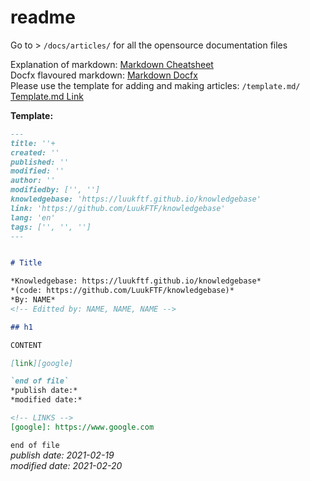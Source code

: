 # readme

Go to > `/docs/articles/` for all the opensource documentation files  

Explanation of markdown: [Markdown Cheatsheet][markdown-cheatsheet]  
Docfx flavoured markdown: [Markdown Docfx][markdown-docfx]  
Please use the template for adding and making articles: `/template.md/`   
[Template.md Link][article-template]

**Template:**
```md
---
title: ''+
created: ''
published: ''
modified: ''
author: ''
modifiedby: ['', '']
knowledgebase: 'https://luukftf.github.io/knowledgebase'
link: 'https://github.com/LuukFTF/knowledgebase'
lang: 'en'
tags: ['', '', '']
---


# Title

*Knowledgebase: https://luukftf.github.io/knowledgebase*  
*(code: https://github.com/LuukFTF/knowledgebase)*  
*By: NAME*
<!-- Editted by: NAME, NAME, NAME -->

## h1

CONTENT  

[link][google]

`end of file`  
*publish date:*  
*modified date:*  

<!-- LINKS -->
[google]: https://www.google.com
```



`end of file`  
*publish date: 2021-02-19*  
*modified date: 2021-02-20*  

<!-- LINKS -->
[markdown-cheatsheet]: https://github.com/adam-p/markdown-here/wiki/Markdown-Cheatsheet  
[markdown-docfx]: https://dotnet.github.io/docfx/spec/docfx_flavored_markdown  
[article-template]: https://github.com/LuukFTF/knowledgebase/blob/master/template.md  